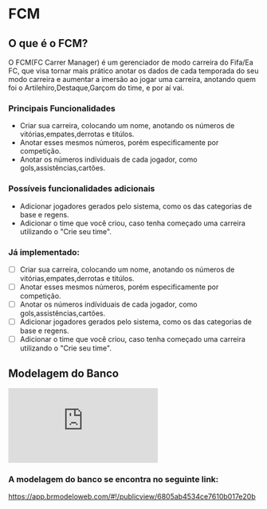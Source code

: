 # FCM

##  O que é o FCM?

O FCM(FC Carrer Manager) é um gerenciador de modo carreira do Fifa/Ea FC, que visa tornar mais prático anotar os dados de cada temporada do seu modo carreira e aumentar a imersão ao jogar uma carreira, anotando quem foi o Artilehiro,Destaque,Garçom do time, e por aí vai.

### Principais Funcionalidades

- Criar sua carreira, colocando um nome, anotando os números de vitórias,empates,derrotas e titúlos.
- Anotar esses mesmos números, porém especificamente por competição.
- Anotar os números indíviduais de cada jogador, como gols,assistências,cartões.

### Possíveis funcionalidades adicionais
- Adicionar jogadores gerados pelo sistema, como os das categorias de base e regens.
- Adicionar o time que você criou, caso tenha começado uma carreira utilizando o "Crie seu time".

### Já implementado:

- [ ] Criar sua carreira, colocando um nome, anotando os números de vitórias,empates,derrotas e titúlos.
- [ ] Anotar esses mesmos números, porém especificamente por competição.
- [ ] Anotar os números indíviduais de cada jogador, como gols,assistências,cartões.
- [ ] Adicionar jogadores gerados pelo sistema, como os das categorias de base e regens.
- [ ] Adicionar o time que você criou, caso tenha começado uma carreira utilizando o "Crie seu time".

## Modelagem do Banco

![Logic model - BRMW.pdf](https://github.com/user-attachments/files/19828554/Logic.model.-.BRMW.pdf)


### A modelagem do banco se encontra no seguinte link:

https://app.brmodeloweb.com/#!/publicview/6805ab4534ce7610b017e20b
